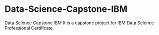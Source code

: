 # Data-Science-Capstone-IBM
Data Science Capstone IBM 
It is a capstone project for IBM Data Science Professional Certificate.
